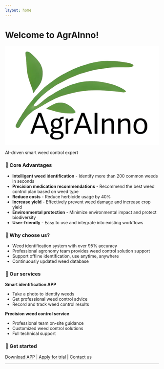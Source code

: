 ```yaml
---
layout: home
---
```

# Welcome to AgrAInno!

![AgrAInno Logo](/assets/images/logo.png)

AI-driven smart weed control expert

### 🌟 Core Advantages
- **Intelligent weed identification** - Identify more than 200 common weeds in seconds
- **Precision medication recommendations** - Recommend the best weed control plan based on weed type
- **Reduce costs** - Reduce herbicide usage by 40%
- **Increase yield** - Effectively prevent weed damage and increase crop yield
- **Environmental protection** - Minimize environmental impact and protect biodiversity
- **User-friendly** - Easy to use and integrate into existing workflows

### 💪 Why choose us?

- Weed identification system with over 95% accuracy
- Professional agronomy team provides weed control solution support
- Support offline identification, use anytime, anywhere
- Continuously updated weed database

### 📱 Our services

**Smart identification APP**
- Take a photo to identify weeds
- Get professional weed control advice
- Record and track weed control results

**Precision weed control service**
- Professional team on-site guidance
- Customized weed control solutions
- Full technical support

### 🚀 Get started

<div class="links">
    <a href="link">Download APP</a> | 
    <a href="link">Apply for trial</a> | 
    <a href="{{ '/contact' | relative_url }}">Contact us</a>
</div>


---
